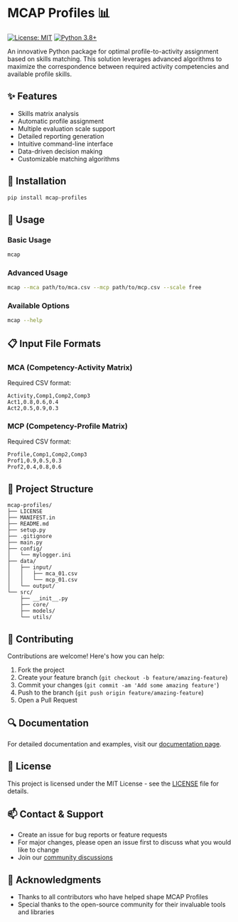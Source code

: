 # MCAP Profiles 📊

[![License: MIT](https://img.shields.io/badge/License-MIT-yellow.svg)](https://opensource.org/licenses/MIT)
[![Python 3.8+](https://img.shields.io/badge/python-3.8+-blue.svg)](https://www.python.org/downloads/)

An innovative Python package for optimal profile-to-activity assignment based on skills matching. This solution leverages advanced algorithms to maximize the correspondence between required activity competencies and available profile skills.

## ✨ Features

- Skills matrix analysis
- Automatic profile assignment
- Multiple evaluation scale support
- Detailed reporting generation
- Intuitive command-line interface
- Data-driven decision making
- Customizable matching algorithms

## 🚀 Installation

```bash
pip install mcap-profiles
```

## 📖 Usage

### Basic Usage

```bash
mcap
```

### Advanced Usage

```bash
mcap --mca path/to/mca.csv --mcp path/to/mcp.csv --scale free
```

### Available Options

```bash
mcap --help
```

## 📋 Input File Formats

### MCA (Competency-Activity Matrix)

Required CSV format:

```csv
Activity,Comp1,Comp2,Comp3
Act1,0.8,0.6,0.4
Act2,0.5,0.9,0.3
```

### MCP (Competency-Profile Matrix)

Required CSV format:

```csv
Profile,Comp1,Comp2,Comp3
Prof1,0.9,0.5,0.3
Prof2,0.4,0.8,0.6
```

## 📁 Project Structure

```
mcap-profiles/
├── LICENSE
├── MANIFEST.in
├── README.md
├── setup.py
├── .gitignore
├── main.py
├── config/
│   └── mylogger.ini
├── data/
│   ├── input/
│   │   ├── mca_01.csv
│   │   └── mcp_01.csv
│   └── output/
└── src/
    ├── __init__.py
    ├── core/
    ├── models/
    └── utils/
```

## 🤝 Contributing

Contributions are welcome! Here's how you can help:

1. Fork the project
2. Create your feature branch (`git checkout -b feature/amazing-feature`)
3. Commit your changes (`git commit -am 'Add some amazing feature'`)
4. Push to the branch (`git push origin feature/amazing-feature`)
5. Open a Pull Request

## 🔍 Documentation

For detailed documentation and examples, visit our [documentation page](https://github.com/yourusername/mcap-profiles/wiki).

## 📝 License

This project is licensed under the MIT License - see the [LICENSE](LICENSE) file for details.

## 📫 Contact & Support

- Create an issue for bug reports or feature requests
- For major changes, please open an issue first to discuss what you would like to change
- Join our [community discussions](https://github.com/yourusername/mcap-profiles/discussions)

## 🙏 Acknowledgments

- Thanks to all contributors who have helped shape MCAP Profiles
- Special thanks to the open-source community for their invaluable tools and libraries


